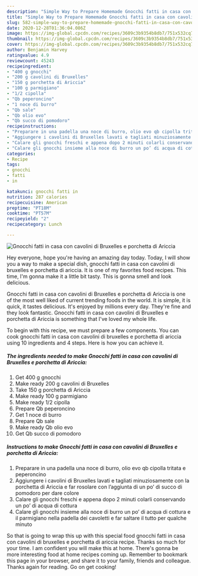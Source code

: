 ```yaml
---
description: "Simple Way to Prepare Homemade Gnocchi fatti in casa con cavolini di Bruxelles e porchetta di Ariccia"
title: "Simple Way to Prepare Homemade Gnocchi fatti in casa con cavolini di Bruxelles e porchetta di Ariccia"
slug: 582-simple-way-to-prepare-homemade-gnocchi-fatti-in-casa-con-cavolini-di-bruxelles-e-porchetta-di-ariccia
date: 2020-12-28T01:36:04.086Z
image: https://img-global.cpcdn.com/recipes/3609c3b9354b8db7/751x532cq70/gnocchi-fatti-in-casa-con-cavolini-di-bruxelles-e-porchetta-di-ariccia-recipe-main-photo.jpg
thumbnail: https://img-global.cpcdn.com/recipes/3609c3b9354b8db7/751x532cq70/gnocchi-fatti-in-casa-con-cavolini-di-bruxelles-e-porchetta-di-ariccia-recipe-main-photo.jpg
cover: https://img-global.cpcdn.com/recipes/3609c3b9354b8db7/751x532cq70/gnocchi-fatti-in-casa-con-cavolini-di-bruxelles-e-porchetta-di-ariccia-recipe-main-photo.jpg
author: Benjamin Harvey
ratingvalue: 4.9
reviewcount: 45243
recipeingredient:
- "400 g gnocchi"
- "200 g cavolini di Bruxelles"
- "150 g porchetta di Ariccia"
- "100 g parmigiano"
- "1/2 cipolla"
- "Qb peperoncino"
- "1 noce di burro"
- "Qb sale"
- "Qb olio evo"
- "Qb succo di pomodoro"
recipeinstructions:
- "Preparare in una padella una noce di burro, olio evo qb cipolla tritata e peperoncino"
- "Aggiungere i cavolini di Bruxelles lavati e tagliati minuziosamente con la porchetta di Ariccia e far rosolare con l’aggiunta di un po’ di succo di pomodoro per dare colore"
- "Calare gli gnocchi freschi e appena dopo 2 minuti colarli conservando un po’ di acqua di cottura"
- "Calare gli gnocchi insieme alla noce di burro un po’ di acqua di cottura e il parmigiano nella padella dei cavoletti e far saltare il tutto per qualche minuto"
categories:
- Recipe
tags:
- gnocchi
- fatti
- in

katakunci: gnocchi fatti in 
nutrition: 287 calories
recipecuisine: American
preptime: "PT18M"
cooktime: "PT57M"
recipeyield: "2"
recipecategory: Lunch

---
```



![Gnocchi fatti in casa con cavolini di Bruxelles e porchetta di Ariccia](https://img-global.cpcdn.com/recipes/3609c3b9354b8db7/751x532cq70/gnocchi-fatti-in-casa-con-cavolini-di-bruxelles-e-porchetta-di-ariccia-recipe-main-photo.jpg)

Hey everyone, hope you're having an amazing day today. Today, I will show you a way to make a special dish, gnocchi fatti in casa con cavolini di bruxelles e porchetta di ariccia. It is one of my favorites food recipes. This time, I'm gonna make it a little bit tasty. This is gonna smell and look delicious.

Gnocchi fatti in casa con cavolini di Bruxelles e porchetta di Ariccia is one of the most well liked of current trending foods in the world. It is simple, it is quick, it tastes delicious. It's enjoyed by millions every day. They're fine and they look fantastic. Gnocchi fatti in casa con cavolini di Bruxelles e porchetta di Ariccia is something that I've loved my whole life.




To begin with this recipe, we must prepare a few components. You can cook gnocchi fatti in casa con cavolini di bruxelles e porchetta di ariccia using 10 ingredients and 4 steps. Here is how you can achieve it.

<!--inarticleads1-->

##### The ingredients needed to make Gnocchi fatti in casa con cavolini di Bruxelles e porchetta di Ariccia:

1. Get 400 g gnocchi
1. Make ready 200 g cavolini di Bruxelles
1. Take 150 g porchetta di Ariccia
1. Make ready 100 g parmigiano
1. Make ready 1/2 cipolla
1. Prepare Qb peperoncino
1. Get 1 noce di burro
1. Prepare Qb sale
1. Make ready Qb olio evo
1. Get Qb succo di pomodoro




<!--inarticleads2-->

##### Instructions to make Gnocchi fatti in casa con cavolini di Bruxelles e porchetta di Ariccia:

1. Preparare in una padella una noce di burro, olio evo qb cipolla tritata e peperoncino
1. Aggiungere i cavolini di Bruxelles lavati e tagliati minuziosamente con la porchetta di Ariccia e far rosolare con l’aggiunta di un po’ di succo di pomodoro per dare colore
1. Calare gli gnocchi freschi e appena dopo 2 minuti colarli conservando un po’ di acqua di cottura
1. Calare gli gnocchi insieme alla noce di burro un po’ di acqua di cottura e il parmigiano nella padella dei cavoletti e far saltare il tutto per qualche minuto




So that is going to wrap this up with this special food gnocchi fatti in casa con cavolini di bruxelles e porchetta di ariccia recipe. Thanks so much for your time. I am confident you will make this at home. There's gonna be more interesting food at home recipes coming up. Remember to bookmark this page in your browser, and share it to your family, friends and colleague. Thanks again for reading. Go on get cooking!
